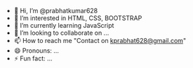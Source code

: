 - 👋 Hi, I’m @prabhatkumar628
- 👀 I’m interested in HTML, CSS, BOOTSTRAP
- 🌱 I’m currently learning JavaScript
- 💞️ I’m looking to collaborate on ...
- 📫 How to reach me "Contact on kprabhat628@gmail.com"
- 😄 Pronouns: ...
- ⚡ Fun fact: ...

<!---
prabhatkumar628/prabhatkumar628 is a ✨ special ✨ repository because its `README.md` (this file) appears on your GitHub profile.
You can click the Preview link to take a look at your changes.
--->
